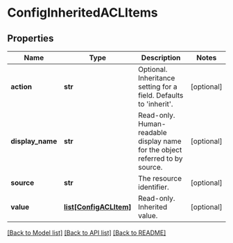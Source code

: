 # ConfigInheritedACLItems

## Properties
Name | Type | Description | Notes
------------ | ------------- | ------------- | -------------
**action** | **str** | Optional. Inheritance setting for a field. Defaults to &#39;inherit&#39;. | [optional] 
**display_name** | **str** | Read-only. Human-readable display name for the object referred to by source. | [optional] 
**source** | **str** | The resource identifier. | [optional] 
**value** | [**list[ConfigACLItem]**](ConfigACLItem.md) | Read-only. Inherited value. | [optional] 

[[Back to Model list]](../README.md#documentation-for-models) [[Back to API list]](../README.md#documentation-for-api-endpoints) [[Back to README]](../README.md)


